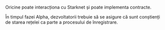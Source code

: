 Oricine poate interacționa cu Starknet și poate implementa contracte.

În timpul fazei Alpha, dezvoltatorii trebuie să se asigure că sunt conștienți de starea rețelei ca parte a procesului de înregistrare.